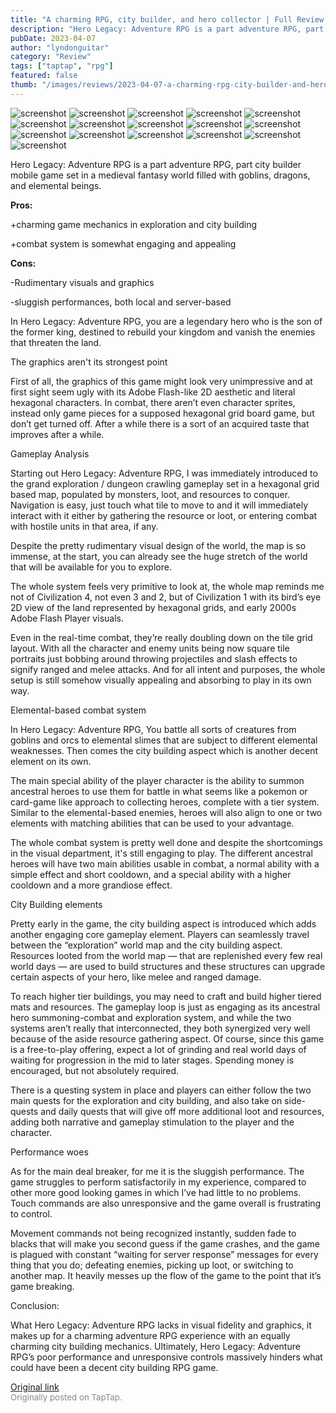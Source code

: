 ```yaml
---
title: "A charming RPG, city builder, and hero collector | Full Review - Hero Legacy: Adventure RPG"
description: "Hero Legacy: Adventure RPG is a part adventure RPG, part city builder mobile game set in a medieval fantasy world filled with goblins, dragons, and elemental beings."
pubDate: 2023-04-07
author: "lyndonguitar"
category: "Review"
tags: ["taptap", "rpg"]
featured: false
thumb: "/images/reviews/2023-04-07-a-charming-rpg-city-builder-and-hero-collector--full-review---hero-legacy-adventure-rpg-0.avif"
---
```


<div class="gallery">
  <img src="/images/reviews/2023-04-07-a-charming-rpg-city-builder-and-hero-collector--full-review---hero-legacy-adventure-rpg-0.avif" alt="screenshot" />
  <img src="/images/reviews/2023-04-07-a-charming-rpg-city-builder-and-hero-collector--full-review---hero-legacy-adventure-rpg-1.avif" alt="screenshot" />
  <img src="/images/reviews/2023-04-07-a-charming-rpg-city-builder-and-hero-collector--full-review---hero-legacy-adventure-rpg-2.avif" alt="screenshot" />
  <img src="/images/reviews/2023-04-07-a-charming-rpg-city-builder-and-hero-collector--full-review---hero-legacy-adventure-rpg-3.avif" alt="screenshot" />
  <img src="/images/reviews/2023-04-07-a-charming-rpg-city-builder-and-hero-collector--full-review---hero-legacy-adventure-rpg-4.avif" alt="screenshot" />
  <img src="/images/reviews/2023-04-07-a-charming-rpg-city-builder-and-hero-collector--full-review---hero-legacy-adventure-rpg-5.avif" alt="screenshot" />
  <img src="/images/reviews/2023-04-07-a-charming-rpg-city-builder-and-hero-collector--full-review---hero-legacy-adventure-rpg-6.avif" alt="screenshot" />
  <img src="/images/reviews/2023-04-07-a-charming-rpg-city-builder-and-hero-collector--full-review---hero-legacy-adventure-rpg-7.avif" alt="screenshot" />
  <img src="/images/reviews/2023-04-07-a-charming-rpg-city-builder-and-hero-collector--full-review---hero-legacy-adventure-rpg-8.avif" alt="screenshot" />
  <img src="/images/reviews/2023-04-07-a-charming-rpg-city-builder-and-hero-collector--full-review---hero-legacy-adventure-rpg-9.avif" alt="screenshot" />
  <img src="/images/reviews/2023-04-07-a-charming-rpg-city-builder-and-hero-collector--full-review---hero-legacy-adventure-rpg-10.avif" alt="screenshot" />
  <img src="/images/reviews/2023-04-07-a-charming-rpg-city-builder-and-hero-collector--full-review---hero-legacy-adventure-rpg-11.avif" alt="screenshot" />
  <img src="/images/reviews/2023-04-07-a-charming-rpg-city-builder-and-hero-collector--full-review---hero-legacy-adventure-rpg-12.avif" alt="screenshot" />
  <img src="/images/reviews/2023-04-07-a-charming-rpg-city-builder-and-hero-collector--full-review---hero-legacy-adventure-rpg-13.avif" alt="screenshot" />
  <img src="/images/reviews/2023-04-07-a-charming-rpg-city-builder-and-hero-collector--full-review---hero-legacy-adventure-rpg-14.avif" alt="screenshot" />
  <img src="/images/reviews/2023-04-07-a-charming-rpg-city-builder-and-hero-collector--full-review---hero-legacy-adventure-rpg-15.avif" alt="screenshot" />
</div>

Hero Legacy: Adventure RPG is a part adventure RPG, part city builder mobile game set in a medieval fantasy world filled with goblins, dragons, and elemental beings.


**Pros:**


+charming game mechanics in exploration and city building

+combat system is somewhat engaging and appealing


**Cons:**


-Rudimentary visuals and graphics

-sluggish performances, both local and server-based

In Hero Legacy: Adventure RPG, you are a legendary hero who is the son of the former king, destined to rebuild your kingdom and vanish the enemies that threaten the land.

The graphics aren't its strongest point

First of all, the graphics of this game might look very unimpressive and at first sight seem ugly with its Adobe Flash-like 2D aesthetic and literal hexagonal characters. In combat, there aren’t even character sprites, instead only game pieces for a supposed hexagonal grid board game, but don’t get turned off. After a while there is a sort of an acquired taste that improves after a while.

Gameplay Analysis

Starting out Hero Legacy: Adventure RPG, I was immediately introduced to the grand exploration / dungeon crawling gameplay set in a hexagonal grid based map, populated by monsters, loot, and resources to conquer. Navigation is easy, just touch what tile to move to and it will immediately interact with it either by gathering the resource or loot, or entering combat with hostile units in that area, if any.

Despite the pretty rudimentary visual design of the world, the map is so immense, at the start, you can already see the huge stretch of the world that will be available for you to explore.

The whole system feels very primitive to look at, the whole map reminds me not of Civilization 4, not even 3 and 2, but of Civilization 1 with its bird’s eye 2D view of the land represented by hexagonal grids, and early 2000s Adobe Flash Player visuals.

Even in the real-time combat, they’re really doubling down on the tile grid layout. With all the character and enemy units being now square tile portraits just bobbing around throwing projectiles and slash effects to signify ranged and melee attacks. And for all intent and purposes, the whole setup is still somehow visually appealing and absorbing to play in its own way.

Elemental-based combat system

In Hero Legacy: Adventure RPG, You battle all sorts of creatures from goblins and orcs to elemental slimes that are subject to different elemental weaknesses. Then comes the city building aspect which is another decent element on its own.

The main special ability of the player character is the ability to summon ancestral heroes to use them for battle in what seems like a pokemon or card-game like approach to collecting heroes, complete with a tier system. Similar to the elemental-based enemies, heroes will also align to one or two elements with matching abilities that can be used to your advantage.

The whole combat system is pretty well done and despite the shortcomings in the visual department, it's still engaging to play. The different ancestral heroes will have two main abilities usable in combat, a normal ability with a simple effect and short cooldown, and a special ability with a higher cooldown and a more grandiose effect.

City Building elements

Pretty early in the game, the city building aspect is introduced which adds another engaging core gameplay element. Players can seamlessly travel between the “exploration” world map and the city building aspect. Resources looted from the world map  — that are replenished every few real world days —  are used to build structures and these structures can upgrade certain aspects of your hero, like melee and ranged damage.

To reach higher tier buildings, you may need to craft and build higher tiered mats and resources. The gameplay loop is just as engaging as its ancestral hero summoning-combat and exploration system, and while the two systems aren’t really that interconnected, they both synergized very well because of the aside resource gathering aspect. Of course, since this game is a free-to-play offering, expect a lot of grinding and real world days of waiting for progression in the mid to later stages. Spending money is encouraged, but not absolutely required.

There is a questing system in place and players can either follow the two main quests for the exploration and city building, and also take on side-quests and daily quests that will give off more additional loot and resources, adding both narrative and gameplay stimulation to the player and the character.

Performance woes

As for the main deal breaker, for me it is the sluggish performance. The game struggles to perform satisfactorily in my experience, compared to other more good looking games in which I’ve had little to no problems. Touch commands are also unresponsive and the game overall is frustrating to control.

Movement commands not being recognized instantly, sudden fade to blacks that will make you second guess if the game crashes, and the game is plagued with constant “waiting for server response” messages for every thing that you do; defeating enemies, picking up loot, or switching to another map. It heavily messes up the flow of the game to the point that it’s game breaking.

Conclusion:

What Hero Legacy: Adventure RPG lacks in visual fidelity and graphics, it makes up for a charming adventure RPG experience with an equally charming city building mechanics. Ultimately, Hero Legacy: Adventure RPG’s poor performance and unresponsive controls massively hinders what could have been a decent city building RPG game.

[Original link](https://www.taptap.io/post/5034885)<br><span style="font-size: 0.95em; color: #888;">Originally posted on TapTap.</span>
